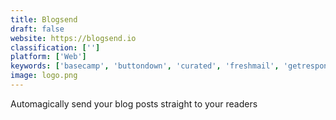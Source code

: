 ```yaml
---
title: Blogsend
draft: false 
website: https://blogsend.io
classification: ['']
platform: ['Web']
keywords: ['basecamp', 'buttondown', 'curated', 'freshmail', 'getresponse', 'gmail_mail_merge', 'goodbits', 'hatch', 'letterfuel', 'mailtrack.io', 'minute_mailer', 'pear', 'pico', 'publicate', 'pushletter', 'refreshbox', 'revue', 'visual_marketing_automation', 'volleyy']
image: logo.png
---
```

Automagically send your blog posts straight to your readers